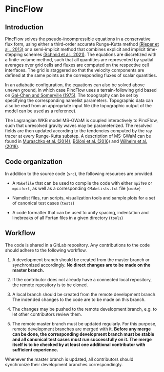 # PincFlow

## Introduction

PincFlow solves the pseudo-incompressible equations in a conservative flux form, using either a third-order accurate Runge-Kutta method [(Rieper et al., 2013)](https://doi.org/10.1175/mwr-d-12-00026.1) or a semi-implicit method that combines explicit and implicit time-stepping schemes [(Schmid et al., 2021)](https://doi.org/10.1175/MWR-D-21-0126.1). The equations are discretized with a finite-volume method, such that all quantities are represented by spatial averages over grid cells and fluxes are computed on the respective cell interfaces. The grid is staggered so that the velocity components are defined at the same points as the corresponding fluxes of scalar quantities.

In an adiabatic configuration, the equations can also be solved above uneven ground, in which case PincFlow uses a terrain-following grid based on [Gal-Chen and Somerville (1975)](https://doi.org/10.1016/0021-9991(75)90037-6). The topography can be set by specifying the corresponding namelist parameters. Topographic data can also be read from an appropriate input file (the topographic output of the model can be used as a reference).

The Lagrangian WKB model MS-GWaM is coupled interactively to PincFlow, such that unresolved gravity waves may be parameterized. The resolved fields are then updated according to the tendencies computed by the ray tracer at every Runge-Kutta substep. A description of MS-GWaM can be found in [Muraschko et al. (2014)](https://doi.org/10.1002/qj.2381), [Bölöni et al. (2016)](https://doi.org/10.1175/JAS-D-16-0069.1) and [Wilhelm et al. (2018)](https://doi.org/10.1175/JAS-D-17-0289.1).

## Code organization

In addition to the source code (`src`), the following resources are provided.

* A `Makefile` that can be used to compile the code with either `mpif90` or `mpiifort`, as well as a corresponding `CMakeLists.txt` file (`cmake`)

* Namelist files, run scripts, visualization tools and sample plots for a set of canonical test cases (`tests`)

* A code formatter that can be used to unify spacing, indentation and linebreaks of all Fortan files in a given directory (`tools`)

## Workflow

The code is shared in a GitLab repository. Any contributions to the code should adhere to the following workflow.

1. A development branch should be created from the master branch or synchronized accordingly. **No direct changes are to be made on the master branch.**

2. If the contributor does not already have a connected local repository, the remote repository is to be cloned.

3. A local branch should be created from the remote development branch. The indended changes to the code are to be made on this branch.

4. The changes may be pushed to the remote development branch, e.g. to let other contributors review them.

5. The remote master branch must be updated regularly. For this purpose, remote development branches are merged with it. **Before any merge can be done, the corresponding development branch must be stable and all canonical test cases must run successfully on it. The merge itself is to be checked by at least one additional contributor with sufficient experience.**

Whenever the master branch is updated, all contributors should synchronize their development branches correspondingly.